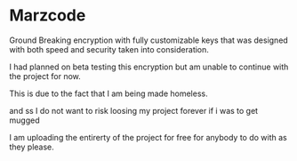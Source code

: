 # Marzcode
Ground Breaking encryption with fully customizable keys that was designed with both speed and security taken into consideration.

I had planned on beta testing this encryption but am unable to continue with the project for now.

This is due to the fact that I am being made homeless.

and ss I do not want to risk loosing my project forever if i was to get mugged

I am uploading the entirerty of the project for free for anybody to do with as they please.
